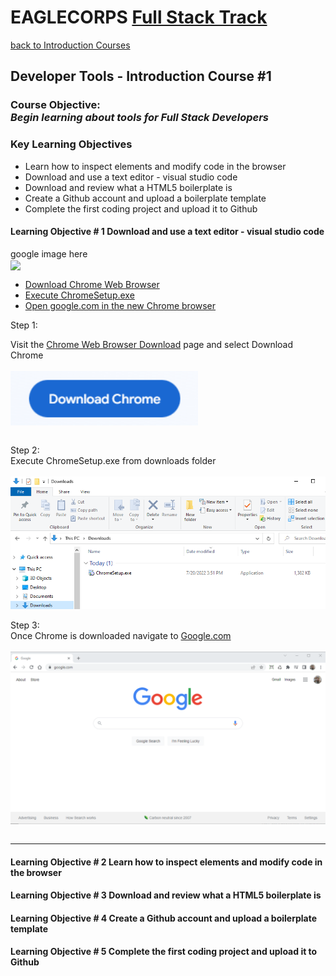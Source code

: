 # **EAGLECORPS** [Full Stack Track](../README.md)
[back to Introduction Courses](/course/introduction.md)
## Developer Tools - Introduction Course #1 

### Course Objective: <br /><em><b>Begin learning about tools for Full Stack Developers</b></em>

### Key Learning Objectives
<ul>
    <li>Learn how to inspect elements and modify code in the browser</li>
    <li>Download and use a text editor - visual studio code</li>
    <li>Download and review what a HTML5 boilerplate is</li>
    <li>Create a Github account and upload a boilerplate template</li>
    <li>Complete the first coding project and upload it to Github</li>
</ul>

#### <span class="objective">Learning Objective # 1</span> Download and use a text editor - visual studio code
google image here<br />
<img align="center" width="300" src="https://thehappypuppysite.com/wp-content/uploads/2017/10/Cute-Dog-Names-HP-long.jpg"><br />

+ [Download Chrome Web Browser](#step1)
+ [Execute ChromeSetup.exe](#step2)
+ [Open google.com in the new Chrome browser](#step3)

<div id="step1" class="step">Step 1:</div>

Visit the  <a href="https://www.google.com/chrome/downloads/" target="_blank">Chrome Web Browser Download</a> page and select Download Chrome
<br /><br />
<img align="center" width="300" src="../../assets/images/google_download_1.PNG"><br /><br />

<div id="step2" class="step">Step 2:</div>
Execute ChromeSetup.exe from downloads folder
<br /><br />
<img align="center" width="1000" src="../../assets/images/google_download_2.PNG"><br /><br />

<div id="step2" class="step">Step 3:</div>
Once Chrome is downloaded navigate to <a href="https://www.google.com/" target="_blank">Google.com</a>
<br /><br />
<img align="center" width="1000" src="../../assets/images/google_download_3.PNG"><br /><br />

<hr>

#### <span class="objective">Learning Objective # 2</span> Learn how to inspect elements and modify code in the browser

#### <span class="objective">Learning Objective # 3</span> Download and review what a HTML5 boilerplate is

#### <span class="objective">Learning Objective # 4</span> Create a Github account and upload a boilerplate template

#### <span class="objective">Learning Objective # 5</span> Complete the first coding project and upload it to Github

